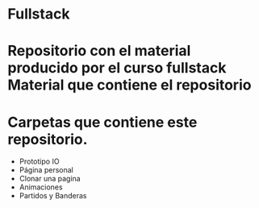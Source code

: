 # Fullstack
Repositorio con el material producido por el curso fullstack
Material que contiene el repositorio
====================================
# Carpetas que contiene este repositorio.
* Prototipo IO
* Página personal
* Clonar una pagina
* Animaciones
* Partidos y Banderas
